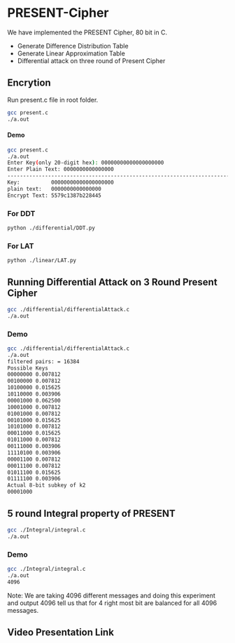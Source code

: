 # PRESENT-Cipher

We have implemented the PRESENT Cipher, 80 bit in C.

  - Generate Difference Distribution Table
  - Generate Linear Approximation Table
  - Differential attack on three round of Present Cipher

## Encrytion

Run present.c file in root folder.

```sh
gcc present.c
./a.out
```


#### Demo
```sh
gcc present.c
./a.out
Enter Key(only 20-digit hex): 00000000000000000000
Enter Plain Text: 0000000000000000
--------------------------------------------------------------------------
Key:          00000000000000000000
plain text:   0000000000000000
Encrypt Text: 5579c1387b228445
```

### For DDT
```sh
python ./differential/DDT.py
```

### For LAT
```sh
python ./linear/LAT.py
```

## Running Differential Attack on 3 Round Present Cipher
```sh
gcc ./differential/differentialAttack.c
./a.out
```

### Demo
```sh
gcc ./differential/differentialAttack.c
./a.out
filtered pairs: = 16384
Possible Keys
00000000 0.007812
00100000 0.007812
10100000 0.015625
10110000 0.003906
00001000 0.062500
10001000 0.007812
01001000 0.007812
00101000 0.015625
10101000 0.007812
00011000 0.015625
01011000 0.007812
00111000 0.003906
11110100 0.003906
00001100 0.007812
00011100 0.007812
01011100 0.015625
01111100 0.003906
Actual 8-bit subkey of k2
00001000
```


## 5 round Integral property of PRESENT
```sh
gcc ./Integral/integral.c
./a.out
```

### Demo
```sh
gcc ./Integral/integral.c
./a.out
4096
```

Note: We are taking 4096 different messages and doing this experiment and output 4096 tell us that for 4 right most bit are balanced for all 4096 messages.


## Video Presentation Link
